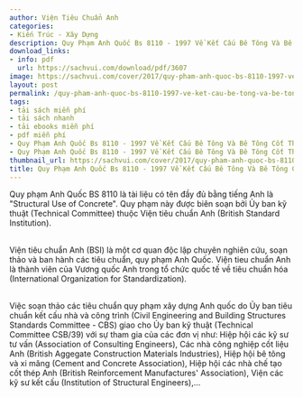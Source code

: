```yaml
---
author: Viện Tiêu Chuẩn Anh
categories:
- Kiến Trúc - Xây Dựng
description: Quy Phạm Anh Quốc Bs 8110 - 1997 Về Kết Cấu Bê Tông Và Bê Tông Cốt Thép
download_links:
- info: pdf
  url: https://sachvui.com/download/pdf/3607
image: https://sachvui.com/cover/2017/quy-pham-anh-quoc-bs-8110-1997-ve-ket-cau-be-tong-va-be-tong-cot-thep.jpg
layout: post
permalink: /quy-pham-anh-quoc-bs-8110-1997-ve-ket-cau-be-tong-va-be-tong-cot-thep.html
tags:
- tải sách miễn phí
- tải sách nhanh
- tải ebooks miễn phí
- pdf miễn phí
- Quy Phạm Anh Quốc Bs 8110 - 1997 Về Kết Cấu Bê Tông Và Bê Tông Cốt Thép ebook
- Quy Phạm Anh Quốc Bs 8110 - 1997 Về Kết Cấu Bê Tông Và Bê Tông Cốt Thép pdf
thumbnail_url: https://sachvui.com/cover/2017/quy-pham-anh-quoc-bs-8110-1997-ve-ket-cau-be-tong-va-be-tong-cot-thep.jpg
title: Quy Phạm Anh Quốc Bs 8110 - 1997 Về Kết Cấu Bê Tông Và Bê Tông Cốt Thép
---
```


 <div class="item-desc text-justify"> <p>Quy phạm Anh Quốc BS 8110 là tài liệu có tên đầy đủ bằng tiếng Anh là "Structural Use of Concrete". Quy phạm này được biên soạn bởi Ủy ban kỹ thuật (Technical Committee) thuộc Viện tiêu chuẩn Anh (British Standard Institution).</p><p><br>Viện tiêu chuẩn Anh (BSI) là một cơ quan độc lập chuyên nghiên cứu, soạn thảo và ban hành các tiêu chuẩn, quy phạm Anh Quốc. Viện tieu chuẩn Anh là thành viên của Vương quốc Anh trong tổ chức quốc tế về tiêu chuẩn hóa (International Organization for Standardization).</p><p><br>Việc soạn thảo các tiêu chuẩn quy phạm xây dựng Anh quốc do Ủy ban tiêu chuẩn kết cấu nhà và công trình (Civil Engineering and Building Structures Standards Committee - CBS) giao cho Ủy ban kỹ thuật (Technical Committee CSB/39) với sự tham gia của các đơn vị như: Hiệp hội các kỹ sư tư vấn (Association of Consulting Engineers), Các nhà công nghiệp cốt liệu Anh (British Aggegate Construction Materials Industries), Hiệp hội bê tông và xi măng (Cement and Concrete Association), Hiệp hội các nhà chế tạo cốt thép Anh (British Reinforcement Manufactures' Association), Viện các kỹ sư kết cấu (Institution of Structural Engineers),...</p> </div>